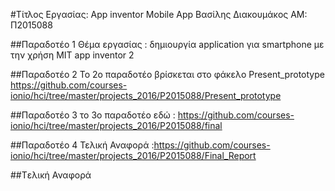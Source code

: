 ﻿#Τίτλος Εργασίας: App inventor Mobile App 
Βασίλης Διακουμάκος
ΑΜ: Π2015088

##Παραδοτέο 1
Θέμα εργασίας : δημιουργία application για smartphone με την χρήση MIT app inventor 2

##Παραδοτέο 2
Το 2ο παραδοτέο βρίσκεται στο φάκελο Present_prototype
https://github.com/courses-ionio/hci/tree/master/projects_2016/P2015088/Present_prototype

##Παραδοτέο 3
το 3ο παραδοτέο εδώ :
https://github.com/courses-ionio/hci/tree/master/projects_2016/P2015088/final

##Παραδοτέο 4
Τελική Αναφορά :https://github.com/courses-ionio/hci/tree/master/projects_2016/P2015088/Final_Report

##Tελική Αναφορά

